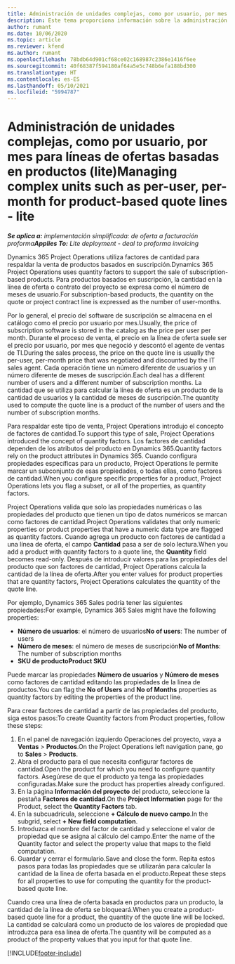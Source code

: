 ```yaml
---
title: Administración de unidades complejas, como por usuario, por mes para líneas de ofertas basadas en productos (lite)
description: Este tema proporciona información sobre la administración de unidades complejas para líneas de oferta basadas en productos.
author: rumant
ms.date: 10/06/2020
ms.topic: article
ms.reviewer: kfend
ms.author: rumant
ms.openlocfilehash: 78bdb64d901cf68ce02c168987c2386e1416f6ee
ms.sourcegitcommit: 40f68387f594180af64a5e5c748b6efa188bd300
ms.translationtype: HT
ms.contentlocale: es-ES
ms.lasthandoff: 05/10/2021
ms.locfileid: "5994787"
---
```

# <a name="managing-complex-units-such-as-per-user-per-month-for-product-based-quote-lines---lite"></a><span data-ttu-id="6276d-103">Administración de unidades complejas, como por usuario, por mes para líneas de ofertas basadas en productos (lite)</span><span class="sxs-lookup"><span data-stu-id="6276d-103">Managing complex units such as per-user, per-month for product-based quote lines - lite</span></span>

<span data-ttu-id="6276d-104">_**Se aplica a:** implementación simplificada: de oferta a facturación proforma_</span><span class="sxs-lookup"><span data-stu-id="6276d-104">_**Applies To:** Lite deployment - deal to proforma invoicing_</span></span>

<span data-ttu-id="6276d-105">Dynamics 365 Project Operations utiliza factores de cantidad para respaldar la venta de productos basados ​​en suscripción.</span><span class="sxs-lookup"><span data-stu-id="6276d-105">Dynamics 365 Project Operations uses quantity factors to support the sale of subscription-based products.</span></span> <span data-ttu-id="6276d-106">Para productos basados ​​en suscripción, la cantidad en la línea de oferta o contrato del proyecto se expresa como el número de meses de usuario.</span><span class="sxs-lookup"><span data-stu-id="6276d-106">For subscription-based products, the quantity on the quote or project contract line is expressed as the number of user-months.</span></span>

<span data-ttu-id="6276d-107">Por lo general, el precio del software de suscripción se almacena en el catálogo como el precio por usuario por mes.</span><span class="sxs-lookup"><span data-stu-id="6276d-107">Usually, the price of subscription software is stored in the catalog as the price per user per month.</span></span> <span data-ttu-id="6276d-108">Durante el proceso de venta, el precio en la línea de oferta suele ser el precio por usuario, por mes que negoció y descontó el agente de ventas de TI.</span><span class="sxs-lookup"><span data-stu-id="6276d-108">During the sales process, the price on the quote line is usually the per-user, per-month price that was negotiated and discounted by the IT sales agent.</span></span> <span data-ttu-id="6276d-109">Cada operación tiene un número diferente de usuarios y un número diferente de meses de suscripción.</span><span class="sxs-lookup"><span data-stu-id="6276d-109">Each deal has a different number of users and a different number of subscription months.</span></span> <span data-ttu-id="6276d-110">La cantidad que se utiliza para calcular la línea de oferta es un producto de la cantidad de usuarios y la cantidad de meses de suscripción.</span><span class="sxs-lookup"><span data-stu-id="6276d-110">The quantity used to compute the quote line is a product of the number of users and the number of subscription months.</span></span>

<span data-ttu-id="6276d-111">Para respaldar este tipo de venta, Project Operations introdujo el concepto de factores de cantidad.</span><span class="sxs-lookup"><span data-stu-id="6276d-111">To support this type of sale, Project Operations introduced the concept of quantity factors.</span></span> <span data-ttu-id="6276d-112">Los factores de cantidad dependen de los atributos del producto en Dynamics 365.</span><span class="sxs-lookup"><span data-stu-id="6276d-112">Quantity factors rely on the product attributes in Dynamics 365.</span></span> <span data-ttu-id="6276d-113">Cuando configura propiedades específicas para un producto, Project Operations le permite marcar un subconjunto de esas propiedades, o todas ellas, como factores de cantidad.</span><span class="sxs-lookup"><span data-stu-id="6276d-113">When you configure specific properties for a product, Project Operations lets you flag a subset, or all of the properties, as quantity factors.</span></span>

<span data-ttu-id="6276d-114">Project Operations valida que solo las propiedades numéricas o las propiedades del producto que tienen un tipo de datos numéricos se marcan como factores de cantidad.</span><span class="sxs-lookup"><span data-stu-id="6276d-114">Project Operations validates that only numeric properties or product properties that have a numeric data type are flagged as quantity factors.</span></span> <span data-ttu-id="6276d-115">Cuando agrega un producto con factores de cantidad a una línea de oferta, el campo **Cantidad** pasa a ser de solo lectura.</span><span class="sxs-lookup"><span data-stu-id="6276d-115">When you add a product with quantity factors to a quote line, the **Quantity** field becomes read-only.</span></span> <span data-ttu-id="6276d-116">Después de introducir valores para las propiedades del producto que son factores de cantidad, Project Operations calcula la cantidad de la línea de oferta.</span><span class="sxs-lookup"><span data-stu-id="6276d-116">After you enter values for product properties that are quantity factors, Project Operations calculates the quantity of the quote line.</span></span>

<span data-ttu-id="6276d-117">Por ejemplo, Dynamics 365 Sales podría tener las siguientes propiedades:</span><span class="sxs-lookup"><span data-stu-id="6276d-117">For example, Dynamics 365 Sales might have the following properties:</span></span>

- <span data-ttu-id="6276d-118">**Número de usuarios**: el número de usuarios</span><span class="sxs-lookup"><span data-stu-id="6276d-118">**No of users**: The number of users</span></span>
- <span data-ttu-id="6276d-119">**Número de meses**: el número de meses de suscripción</span><span class="sxs-lookup"><span data-stu-id="6276d-119">**No of Months**: The number of subscription months</span></span>
- <span data-ttu-id="6276d-120">**SKU de producto**</span><span class="sxs-lookup"><span data-stu-id="6276d-120">**Product SKU**</span></span>

<span data-ttu-id="6276d-121">Puede marcar las propiedades **Número de usuarios** y **Número de meses** como factores de cantidad editando las propiedades de la línea de productos.</span><span class="sxs-lookup"><span data-stu-id="6276d-121">You can flag the **No of Users** and **No of Months** properties as quantity factors by editing the properties of the product line.</span></span>

<span data-ttu-id="6276d-122">Para crear factores de cantidad a partir de las propiedades del producto, siga estos pasos:</span><span class="sxs-lookup"><span data-stu-id="6276d-122">To create Quantity factors from Product properties, follow these steps:</span></span>

1. <span data-ttu-id="6276d-123">En el panel de navegación izquierdo Operaciones del proyecto, vaya a **Ventas** > **Productos**.</span><span class="sxs-lookup"><span data-stu-id="6276d-123">On the Project Operations left navigation pane, go to **Sales** > **Products**.</span></span>
2. <span data-ttu-id="6276d-124">Abra el producto para el que necesita configurar factores de cantidad.</span><span class="sxs-lookup"><span data-stu-id="6276d-124">Open the product for which you need to configure quantity factors.</span></span> <span data-ttu-id="6276d-125">Asegúrese de que el producto ya tenga las propiedades configuradas.</span><span class="sxs-lookup"><span data-stu-id="6276d-125">Make sure the product has properties already configured.</span></span>
3. <span data-ttu-id="6276d-126">En la página **Información del proyecto** del producto, seleccione la pestaña **Factores de cantidad**.</span><span class="sxs-lookup"><span data-stu-id="6276d-126">On the **Project Information** page for the Product, select the **Quantity Factors** tab.</span></span>
4. <span data-ttu-id="6276d-127">En la subcuadrícula, seleccione **+ Cálculo de nuevo campo**.</span><span class="sxs-lookup"><span data-stu-id="6276d-127">In the subgrid, select **+ New field computation**.</span></span>
5. <span data-ttu-id="6276d-128">Introduzca el nombre del factor de cantidad y seleccione el valor de propiedad que se asigna al cálculo del campo.</span><span class="sxs-lookup"><span data-stu-id="6276d-128">Enter the name of the Quantity factor and select the property value that maps to the field computation.</span></span>
6. <span data-ttu-id="6276d-129">Guardar y cerrar el formulario.</span><span class="sxs-lookup"><span data-stu-id="6276d-129">Save and close the form.</span></span> <span data-ttu-id="6276d-130">Repita estos pasos para todas las propiedades que se utilizarán para calcular la cantidad de la línea de oferta basada en el producto.</span><span class="sxs-lookup"><span data-stu-id="6276d-130">Repeat these steps for all properties to use for computing the quantity for the product-based quote line.</span></span>

<span data-ttu-id="6276d-131">Cuando crea una línea de oferta basada en productos para un producto, la cantidad de la línea de oferta se bloqueará.</span><span class="sxs-lookup"><span data-stu-id="6276d-131">When you create a product-based quote line for a product, the quantity of the quote line will be locked.</span></span> <span data-ttu-id="6276d-132">La cantidad se calculará como un producto de los valores de propiedad que introduzca para esa línea de oferta.</span><span class="sxs-lookup"><span data-stu-id="6276d-132">The quantity will be computed as a product of the property values that you input for that quote line.</span></span>


[!INCLUDE[footer-include](../../includes/footer-banner.md)]